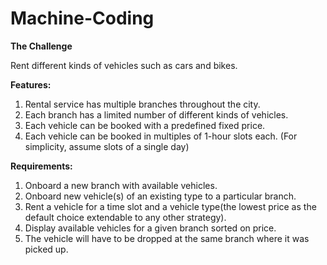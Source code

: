 # Machine-Coding

**The Challenge**  

Rent different kinds of vehicles such as cars and bikes.


**Features:**  

1.  Rental service has multiple branches throughout the city.
2.  Each branch has a limited number of different kinds of vehicles.
3.  Each vehicle can be booked with a predefined fixed price.
4.  Each vehicle can be booked in multiples of 1-hour slots each. (For simplicity, assume slots of a single day)


**Requirements:**  

1.  Onboard a new branch with available vehicles.
2.  Onboard new vehicle(s) of an existing type to a particular branch.
3.  Rent a vehicle for a time slot and a vehicle type(the lowest price as the default choice extendable to any other strategy).
4.  Display available vehicles for a given branch sorted on price.
5.  The vehicle will have to be dropped at the same branch where it was picked up.
